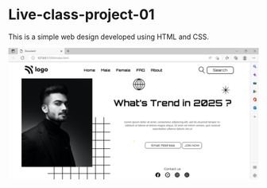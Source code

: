 # Live-class-project-01
This is a simple web design developed using HTML and CSS.


![Output](./Screenshot%202022-07-24%20022208.png)